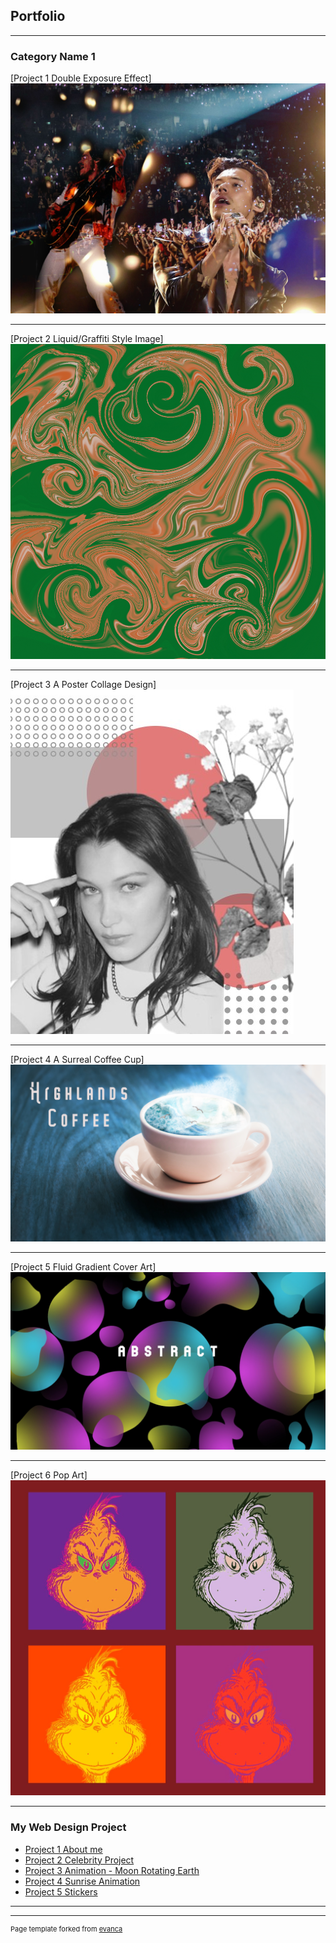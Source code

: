 ## Portfolio

---

### Category Name 1 

[Project 1 Double Exposure Effect]
<img src="images/harrycc.jpg?raw=true"/>

---
[Project 2 Liquid/Graffiti Style Image]
<img src="images/swirling.png?raw=true"/>

---
[Project 3 A Poster Collage Design]
<img src="images/bella.jpg?raw=true"/>

---

[Project 4 A Surreal Coffee Cup]
<img src="images/coffee.png?raw=true"/>

---

[Project 5 Fluid Gradient Cover Art]
<img src="images/abstract.jpg?raw=true"/>

---

[Project 6 Pop Art]
<img src="images/popart.jpg?raw=true"/>

---

### My Web Design Project
- [Project 1 About me](https://trinket.io/html/2dbd7f2b03)
- [Project 2 Celebrity Project](https://trinket.io/html/df50342dfa)
- [Project 3 Animation - Moon Rotating Earth](https://trinket.io/html/4fc2d0d902)
- [Project 4 Sunrise Animation](https://trinket.io/html/6a71d74fb3)
- [Project 5 Stickers](https://trinket.io/html/4411eaa431)

---




---
<p style="font-size:11px">Page template forked from <a href="https://github.com/evanca/quick-portfolio">evanca</a></p>
<!-- Remove above link if you don't want to attibute -->
